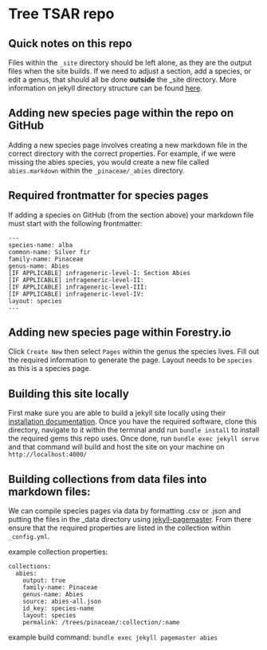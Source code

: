 # Tree TSAR repo

## Quick notes on this repo
Files within the `_site` directory should be left alone, as they are the output files when the site builds. If we need to adjust a section, add a species, or edit a genus, that should all be done **outside** the _site directory. More information on jekyll directory structure can be found [here](https://jekyllrb.com/docs/structure/).
## Adding new species page within the repo on GitHub
Adding a new species page involves creating a new markdown file in the correct directory with the correct properties. For example, if we were missing the abies species, you would create a new file called `abies.markdown` within the `_pinaceae/_abies` directory.

## Required frontmatter for species pages
If adding a species on GitHub (from the section above) your markdown file must start with the following frontmatter:
```
---
species-name: alba
common-name: Silver fir
family-name: Pinaceae
genus-name: Abies
[IF APPLICABLE] infrageneric-level-I: Section Abies
[IF APPLICABLE] infrageneric-level-II: 
[IF APPLICABLE] infrageneric-level-III: 
[IF APPLICABLE] infrageneric-level-IV: 
layout: species
---
```
## Adding new species page within Forestry.io
Click `Create New` then select `Pages` within the genus the species lives. Fill out the required information to generate the page. Layout needs to be `species` as this is a species page.

## Building this site locally
First make sure you are able to build a jekyll site locally using their [installation documentation](https://jekyllrb.com/docs/installation/). Once you have the required software, clone this directory, navigate to it within the terminal andd run `bundle install` to install the required gems this repo uses. Once done, run `bundle exec jekyll serve` and that command will build and host the site on your machine on `http://localhost:4000/`

## Building collections from data files into markdown files:
We can compile species pages via data by formatting .csv or .json and putting the files in the _data directory using [jekyll-pagemaster](https://github.com/mnyrop/pagemaster/#readme). From there ensure that the required properties are listed in the collection within `_config.yml`. 

example collection properties:
```
collections:
  abies:
    output: true
    family-name: Pinaceae
    genus-name: Abies
    source: abies-all.json
    id_key: species-name
    layout: species
    permalink: /trees/pinaceae/:collection/:name
```
example build command: `bundle exec jekyll pagemaster abies`